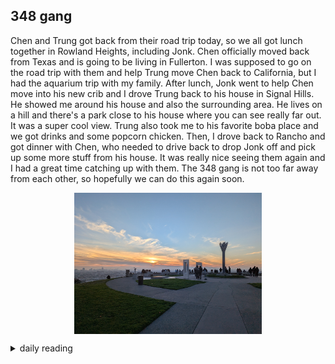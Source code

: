 ## 348 gang

Chen and Trung got back from their road trip today, so we all got lunch together in Rowland Heights, including Jonk. Chen officially moved back from Texas and is going to be living in Fullerton. I was supposed to go on the road trip with them and help Trung move Chen back to California, but I had the aquarium trip with my family. After lunch, Jonk went to help Chen move into his new crib and I drove Trung back to his house in Signal Hills. He showed me around his house and also the surrounding area. He lives on a hill and there's a park close to his house where you can see really far out. It was a super cool view. Trung also took me to his favorite boba place and we got drinks and some popcorn chicken. Then, I drove back to Rancho and got dinner with Chen, who needed to drive back to drop Jonk off and pick up some more stuff from his house. It was really nice seeing them again and I had a great time catching up with them. The 348 gang is not too far away from each other, so hopefully we can do this again soon.

<img src="/images/2025/2025-01/2025-01-02-348-gang/hilltop-park.jpg"
         alt="photo of Hilltop Park" width="300" style="display: block; margin: auto;">

<details markdown="1">
<summary>daily reading</summary>

| {{ page.date | date: "%B %-d, %Y" }} |
| :-------------: |
| [Josh. 5:1–6:5; Ps. 132–134; Isa. 65; Matt. 13]({% link _Bible/Bible-year-1.md %}) |
| [BC 10-11; HC 27-28; CD I: Rej. 4-6]({% link _three_forms/three-forms-month-1.md %}) |
| [The Apostles' Creed](https://threeforms.org/the-apostles-creed/) |

</details>
